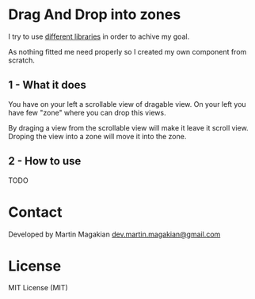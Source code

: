 Drag And Drop into zones
================

I try to use [different libraries](https://github.com/search?l=Objective-C&q=drag+and+drop) in order to achive my goal.

As nothing fitted me need properly so I created my own component from scratch.



1 - What it does
---------
You have on your left a scrollable view of dragable view.
On your left you have few "zone" where you can drop this views.

By draging a view from the scrollable view will make it leave it scroll view.
Droping the view into a zone will move it into the zone.


2 - How to use
---------
TODO


Contact
=========
Developed by Martin Magakian
dev.martin.magakian@gmail.com


License
=========
MIT License (MIT)

